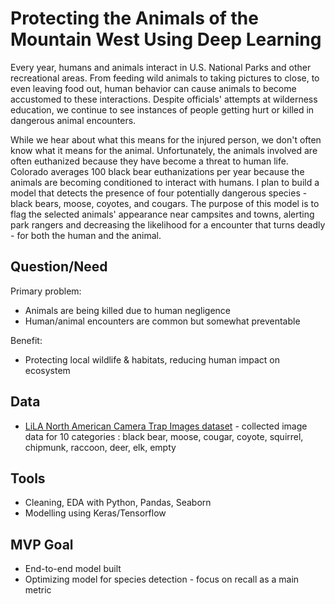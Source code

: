 # Protecting the Animals of the Mountain West Using Deep Learning

Every year, humans and animals interact in U.S. National Parks and other recreational areas. From feeding wild animals to taking pictures to close, to even leaving food out, human behavior can cause animals to become accustomed to these interactions. Despite officials' attempts at wilderness education, we continue to see instances of people getting hurt or killed in dangerous animal encounters. 

While we hear about what this means for the injured person, we don't often know what it means for the animal. Unfortunately, the animals involved are often euthanized because they have become a threat to human life. Colorado averages 100 black bear euthanizations per year because the animals are becoming conditioned to interact with humans. I plan to build a model that detects the presence of four potentially dangerous species - black bears, moose, coyotes, and cougars. The purpose of this model is to flag the selected animals' appearance near campsites and towns, alerting park rangers and decreasing the likelihood for a encounter that turns deadly - for both the human and the animal. 

## Question/Need
Primary problem: 
- Animals are being killed due to human negligence 
- Human/animal encounters are common but somewhat preventable

Benefit:
- Protecting local wildlife & habitats, reducing human impact on ecosystem

## Data
- [LiLA North American Camera Trap Images dataset](https://lila.science/datasets/nacti) - collected image data for 10 categories : black bear, moose, cougar, coyote, squirrel, chipmunk, raccoon, deer, elk, empty

## Tools
- Cleaning, EDA with Python, Pandas, Seaborn 
- Modelling using Keras/Tensorflow 

## MVP Goal 
- End-to-end model built 
- Optimizing model for species detection - focus on recall as a main metric



